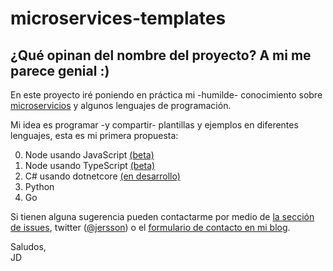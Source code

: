 # microservices-templates
¿Qué opinan del nombre del proyecto? A mi me parece genial :)
---
En este proyecto iré poniendo en práctica mi -humilde- conocimiento sobre [microservicios](https://en.wikipedia.org/wiki/Microservices) y algunos lenguajes de programación.    

Mi idea es programar -y compartir- plantillas y ejemplos en diferentes lenguajes, esta es mi primera propuesta:

0. Node usando JavaScript [(beta)](./00-node)
1. Node usando TypeScript [(beta)](./01-node-ts)
2. C# usando dotnetcore [(en desarrollo)](./02-netcore)
3. Python
4. Go

Si tienen alguna sugerencia pueden contactarme por medio de [la sección de issues](https://github.com/jersson/microservices-templates/issues), twitter ([@jersson](https://twitter/jersson)) o el [formulario de contacto en mi blog](https://jersson.net/contact/).

Saludos,<br/> JD